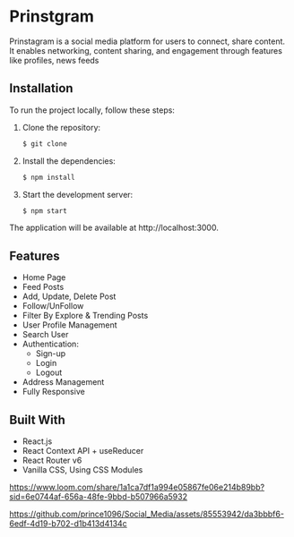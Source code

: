 
# Prinstgram

Prinstagram is a social media platform for users to connect, share content. It enables networking, content sharing, and engagement through features like profiles, news feeds

## Installation

To run the project locally, follow these steps:

1. Clone the repository:

   ```bash
   $ git clone
   ```

2. Install the dependencies:

   ```bash
   $ npm install
   ```
   
3. Start the development server:

   ```bash
   $ npm start
   ```
 The application will be available at http://localhost:3000.

## Features
* Home Page
* Feed Posts
* Add, Update, Delete Post
* Follow/UnFollow
* Filter By Explore & Trending Posts
* User Profile Management
* Search User
* Authentication:
  * Sign-up
  * Login
  * Logout
* Address Management
* Fully Responsive

## Built With
* React.js
* React Context API + useReducer
* React Router v6
* Vanilla CSS, Using CSS Modules


https://www.loom.com/share/1a1ca7df1a994e05867fe06e214b89bb?sid=6e0744af-656a-48fe-9bbd-b507966a5932



https://github.com/prince1096/Social_Media/assets/85553942/da3bbbf6-6edf-4d19-b702-d1b413d4134c






   
